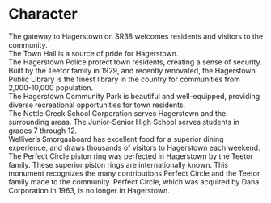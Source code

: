 # Character

<div class="ph ph-image">The gateway to Hagerstown on SR38 welcomes residents and visitors to the community.</div>

<div class="ph ph-image">The Town Hall is a source of pride for Hagerstown.</div>

<div class="ph ph-image">The Hagerstown Police protect town residents, creating a sense of security.</div>

<div class="ph ph-image">Built by the Teetor family in 1929, and recently renovated, the Hagerstown Public Library is the finest library in the country for communities from 2,000-10,000 population.</div>

<div class="ph ph-image">The Hagerstown Community Park is beautiful and well-equipped, providing diverse recreational opportunities for town residents.</div>

<div class="ph ph-image">The Nettle Creek School Corporation serves Hagerstown and the surrounding areas. The Junior-Senior High School serves students in grades 7 through 12.</div>

<div class="ph ph-image"><span class="proof">Welliver’s Smorgasboard has excellent food for a superior dining experience, and draws thousands of visitors to Hagerstown each weekend.</span></div>

<div class="ph ph-image">The Perfect Circle piston ring was perfected in Hagerstown by the Teetor family. These superior piston rings are internationally known. This monument recognizes the many contributions Perfect Circle and the Teetor family made to the community. Perfect Circle, which was acquired by Dana Corporation in 1963, is no longer in Hagerstown.</div>
